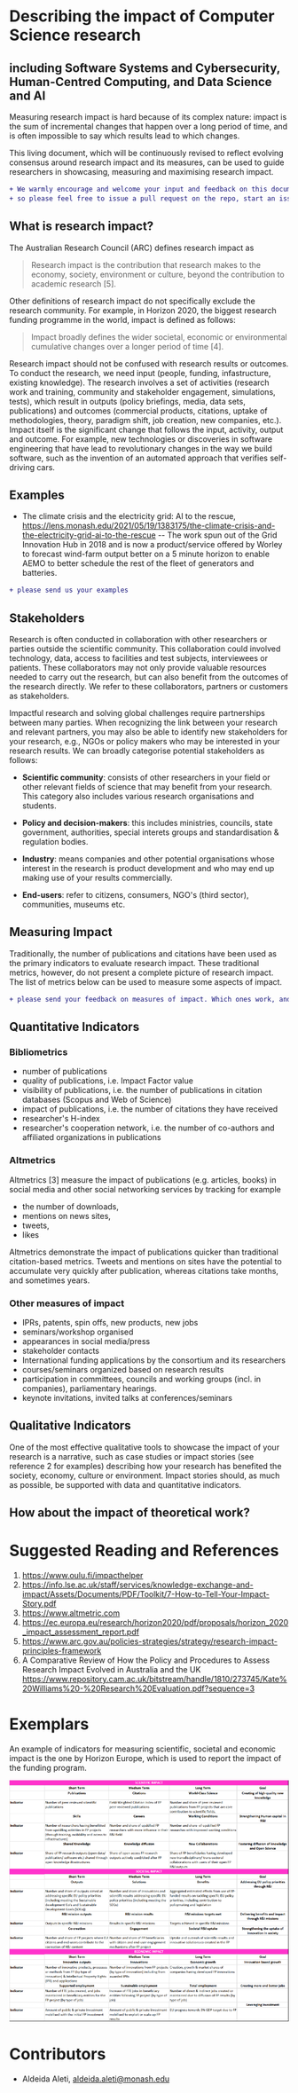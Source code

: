 
# Describing the impact of Computer Science research 
## including Software Systems and Cybersecurity, Human-Centred Computing, and Data Science and AI

Measuring research impact is hard because of its complex nature: impact is the sum of incremental changes that happen over a long period of time, and is often impossible to say which results lead to which changes. 


This living document, which will be continuously revised to reflect evolving consensus around research impact and its measures, can be used to guide researchers in showcasing, measuring and maximising research impact.

```diff 
+ We warmly encourage and welcome your input and feedback on this document, 
+ so please feel free to issue a pull request on the repo, start an issue, or e-mail us directly.
```

## What is research impact?

The Australian Research Council (ARC) defines research impact as 
> Research impact is the contribution that research makes to the economy, society, environment or culture, beyond the contribution to academic research [5]. 

Other definitions of research impact do not specifically exclude the research community. For example, in Horizon 2020, the biggest research funding programme in the world, impact is defined as follows: 

> Impact broadly defines the wider societal, economic or environmental cumulative changes over a longer period of time [4]. 

Research impact should not be confused with research results or outcomes. To conduct the research, we need input (people, funding, infastructure, existing knowledge). The research involves a set of activities (research work and training, community and stakeholder engagement, simulations, tests), which result in outputs (policy briefings, media, data sets, publications) and outcomes (commercial products, citations, uptake of methodologies, theory, paradigm shift, job creation, new companies, etc.). Impact itself is the significant change that follows the input, activity, output and outcome. For example, new technologies or discoveries in software engineering that have lead to revolutionary changes in the way we build software, such as the invention of an automated approach that verifies self-driving cars. 

## Examples

- The climate crisis and the electricity grid: AI to the rescue, https://lens.monash.edu/2021/05/19/1383175/the-climate-crisis-and-the-electricity-grid-ai-to-the-rescue
-- The work spun out of the Grid Innovation Hub in 2018 and is now a product/service offered by Worley to forecast wind-farm output better on a 5 minute horizon to enable AEMO to better schedule the rest of the fleet of generators and batteries.

```diff 
+ please send us your examples
```


## Stakeholders

Research is often conducted in collaboration with other researchers or parties outside the scientific community. This collaboration could involved technology, data, access to facilities and test subjects, interviewees or patients. These collaborators may not only provide valuable resources needed to carry out the research, but can also benefit from the outcomes of the research directly. We refer to these collaborators, partners or customers as stakeholders.  

Impactful research and solving global challenges require partnerships between many parties. When recognizing the link between your research and relevant partners, you may also be able to identify new stakeholders for your research, e.g., NGOs or policy makers who may be interested in your research results. We can broadly categorise potential stakeholders as follows:

- **Scientific community**: consists of other researchers in your field or other relevant fields of science that may benefit from your research. This category also includes various research organisations and students. 

- **Policy and decision-makers**: this includes ministries, councils, state government, authorities, special interets groups and standardisation & regulation bodies. 

- **Industry**: means companies and other potential organisations whose interest in the research is product development and who may end up making use of your results commercially. 

- **End-users**: refer to citizens, consumers, NGO's (third sector), communities, museums etc. 


## Measuring Impact

Traditionally, the number of publications and citations have been used as the primary indicators to evaluate research impact. These traditional metrics, however, do not present a complete picture of research impact. The list of metrics below can be used to measure some aspects of impact.

```diff 
+ please send your feedback on measures of impact. Which ones work, and for what purpose?
```

## Quantitative Indicators

### Bibliometrics

- number of publications 
- quality of publications, i.e.  Impact Factor value 
- visibility of publications, i.e. the number of publications in citation databases (Scopus and Web of Science) 
- impact of publications, i.e. the number of citations they have received 
- researcher's H-index 
- researcher's cooperation network, i.e. the number of co-authors and affiliated organizations in publications

### Altmetrics

Altmetrics [3] measure the impact of publications (e.g. articles, books) in social media and other social networking services by tracking for example 
- the number of downloads, 
- mentions on news sites, 
- tweets, 
- likes

Altmetrics demonstrate the impact of publications quicker than traditional citation-based metrics. Tweets and mentions on sites have the potential to accumulate very quickly after publication, whereas citations take months, and sometimes years. 

### Other measures of impact

- IPRs, patents, spin offs, new products, new jobs 
- seminars/workshop organised 
- appearances in social media/press 
- stakeholder contacts 
- International funding applications by the consortium and its researchers 
- courses/seminars organized based on research results 
- participation in committees, councils and working groups (incl. in companies), parliamentary hearings.
- keynote invitations, invited talks at conferences/seminars

## Qualitative Indicators

One of the most effective qualitative tools to showcase the impact of your research is a narrative, such as case studies or impact stories (see reference 2 for examples) describing how your research has benefited the society, economy, culture or environment. Impact stories should, as much as possible, be supported with data and quantitative indicators. 

## How about the impact of theoretical work?


# Suggested Reading and References
 1. https://www.oulu.fi/impacthelper
 2. https://info.lse.ac.uk/staff/services/knowledge-exchange-and-impact/Assets/Documents/PDF/Toolkit/7-How-to-Tell-Your-Impact-Story.pdf
 3. https://www.altmetric.com
 4. https://ec.europa.eu/research/horizon2020/pdf/proposals/horizon_2020_impact_assessment_report.pdf
 5. https://www.arc.gov.au/policies-strategies/strategy/research-impact-principles-framework
 6. A Comparative Review of How the Policy and Procedures to Assess Research Impact Evolved in Australia and the UK https://www.repository.cam.ac.uk/bitstream/handle/1810/273745/Kate%20Williams%20-%20Research%20Evaluation.pdf?sequence=3
 
 
 # Exemplars
 
 An example of indicators for measuring scientific, societal and economic impact is the one by Horizon Europe, which is used to report the impact of the funding program.
 
 ![alt text](https://github.com/aaleti/ResearchImpact/blob/main/HEU%20indicators_0.png?raw=true)
 
 # Contributors
 - Aldeida Aleti, aldeida.aleti@monash.edu
 
